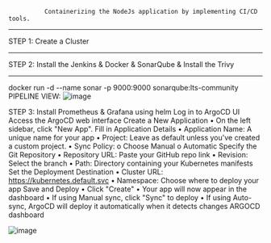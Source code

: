               Containerizing the NodeJs application by implementing CI/CD tools.
________________________________________
STEP 1: Create a Cluster
________________________________________
STEP 2: Install the Jenkins & Docker & SonarQube & Install the Trivy
________________________________________
docker run -d --name sonar -p 9000:9000 sonarqube:lts-community
PIPELINE VIEW:
 ![image](https://github.com/user-attachments/assets/7507242b-bdb7-48f4-a64b-b73a4a3941fe)

STEP 3: Install Prometheus & Grafana using helm
 Log in to ArgoCD UI
Access the ArgoCD web interface 
Create a New Application
  •	On the left sidebar, click "New App".
Fill in Application Details
  •	Application Name: A unique name for your app
  •	Project: Leave as default unless you've created a custom project.
  •	Sync Policy:
    o	Choose Manual 
    o	Automatic 
 Specify the Git Repository
  •	Repository URL: Paste your GitHub repo link 
  •	Revision: Select the branch 
  •	Path: Directory containing your Kubernetes manifests 
 Set the Deployment Destination
  •	Cluster URL: https://kubernetes.default.svc 
  •	Namespace: Choose where to deploy your app 
 Save and Deploy
  •	Click "Create"
  •	Your app will now appear in the dashboard
  •	If using Manual sync, click "Sync" to deploy
  •	If using Auto-sync, ArgoCD will deploy it automatically when it detects changes
ARGOCD dashboard

 ![image](https://github.com/user-attachments/assets/d9b07359-0eaf-44e8-9354-c02019cfc7fd)

